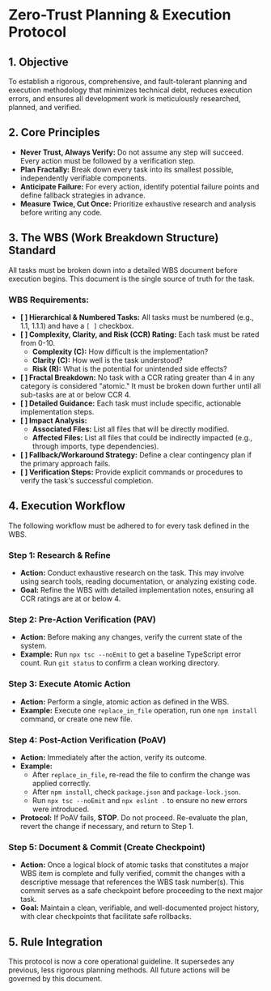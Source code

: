 # Zero-Trust Planning & Execution Protocol

## 1. Objective
To establish a rigorous, comprehensive, and fault-tolerant planning and execution methodology that minimizes technical debt, reduces execution errors, and ensures all development work is meticulously researched, planned, and verified.

## 2. Core Principles
- **Never Trust, Always Verify:** Do not assume any step will succeed. Every action must be followed by a verification step.
- **Plan Fractally:** Break down every task into its smallest possible, independently verifiable components.
- **Anticipate Failure:** For every action, identify potential failure points and define fallback strategies in advance.
- **Measure Twice, Cut Once:** Prioritize exhaustive research and analysis before writing any code.

## 3. The WBS (Work Breakdown Structure) Standard
All tasks must be broken down into a detailed WBS document before execution begins. This document is the single source of truth for the task.

### WBS Requirements:
- **[ ] Hierarchical & Numbered Tasks:** All tasks must be numbered (e.g., 1.1, 1.1.1) and have a `[ ]` checkbox.
- **[ ] Complexity, Clarity, and Risk (CCR) Rating:** Each task must be rated from 0-10.
    - **Complexity (C):** How difficult is the implementation?
    - **Clarity (C):** How well is the task understood?
    - **Risk (R):** What is the potential for unintended side effects?
- **[ ] Fractal Breakdown:** No task with a CCR rating greater than 4 in any category is considered "atomic." It must be broken down further until all sub-tasks are at or below CCR 4.
- **[ ] Detailed Guidance:** Each task must include specific, actionable implementation steps.
- **[ ] Impact Analysis:**
    - **Associated Files:** List all files that will be directly modified.
    - **Affected Files:** List all files that could be indirectly impacted (e.g., through imports, type dependencies).
- **[ ] Fallback/Workaround Strategy:** Define a clear contingency plan if the primary approach fails.
- **[ ] Verification Steps:** Provide explicit commands or procedures to verify the task's successful completion.

## 4. Execution Workflow
The following workflow must be adhered to for every task defined in the WBS.

### Step 1: Research & Refine
- **Action:** Conduct exhaustive research on the task. This may involve using search tools, reading documentation, or analyzing existing code.
- **Goal:** Refine the WBS with detailed implementation notes, ensuring all CCR ratings are at or below 4.

### Step 2: Pre-Action Verification (PAV)
- **Action:** Before making any changes, verify the current state of the system.
- **Example:** Run `npx tsc --noEmit` to get a baseline TypeScript error count. Run `git status` to confirm a clean working directory.

### Step 3: Execute Atomic Action
- **Action:** Perform a single, atomic action as defined in the WBS.
- **Example:** Execute one `replace_in_file` operation, run one `npm install` command, or create one new file.

### Step 4: Post-Action Verification (PoAV)
- **Action:** Immediately after the action, verify its outcome.
- **Example:**
    - After `replace_in_file`, re-read the file to confirm the change was applied correctly.
    - After `npm install`, check `package.json` and `package-lock.json`.
    - Run `npx tsc --noEmit` and `npx eslint .` to ensure no new errors were introduced.
- **Protocol:** If PoAV fails, **STOP**. Do not proceed. Re-evaluate the plan, revert the change if necessary, and return to Step 1.

### Step 5: Document & Commit (Create Checkpoint)
- **Action:** Once a logical block of atomic tasks that constitutes a major WBS item is complete and fully verified, commit the changes with a descriptive message that references the WBS task number(s). This commit serves as a safe checkpoint before proceeding to the next major task.
- **Goal:** Maintain a clean, verifiable, and well-documented project history, with clear checkpoints that facilitate safe rollbacks.

## 5. Rule Integration
This protocol is now a core operational guideline. It supersedes any previous, less rigorous planning methods. All future actions will be governed by this document.
